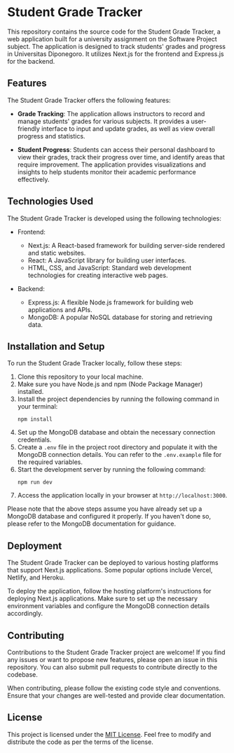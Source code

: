 # Student Grade Tracker

This repository contains the source code for the Student Grade Tracker, a web application built for a university assignment on the Software Project subject. The application is designed to track students' grades and progress in Universitas Diponegoro. It utilizes Next.js for the frontend and Express.js for the backend.

## Features

The Student Grade Tracker offers the following features:

- **Grade Tracking**: The application allows instructors to record and manage students' grades for various subjects. It provides a user-friendly interface to input and update grades, as well as view overall progress and statistics.

- **Student Progress**: Students can access their personal dashboard to view their grades, track their progress over time, and identify areas that require improvement. The application provides visualizations and insights to help students monitor their academic performance effectively.

## Technologies Used

The Student Grade Tracker is developed using the following technologies:

- Frontend:
  - Next.js: A React-based framework for building server-side rendered and static websites.
  - React: A JavaScript library for building user interfaces.
  - HTML, CSS, and JavaScript: Standard web development technologies for creating interactive web pages.

- Backend:
  - Express.js: A flexible Node.js framework for building web applications and APIs.
  - MongoDB: A popular NoSQL database for storing and retrieving data.

## Installation and Setup

To run the Student Grade Tracker locally, follow these steps:

1. Clone this repository to your local machine.
2. Make sure you have Node.js and npm (Node Package Manager) installed.
3. Install the project dependencies by running the following command in your terminal:
   ```
   npm install
   ```
4. Set up the MongoDB database and obtain the necessary connection credentials.
5. Create a `.env` file in the project root directory and populate it with the MongoDB connection details. You can refer to the `.env.example` file for the required variables.
6. Start the development server by running the following command:
   ```
   npm run dev
   ```
7. Access the application locally in your browser at `http://localhost:3000`.

Please note that the above steps assume you have already set up a MongoDB database and configured it properly. If you haven't done so, please refer to the MongoDB documentation for guidance.

## Deployment

The Student Grade Tracker can be deployed to various hosting platforms that support Next.js applications. Some popular options include Vercel, Netlify, and Heroku.

To deploy the application, follow the hosting platform's instructions for deploying Next.js applications. Make sure to set up the necessary environment variables and configure the MongoDB connection details accordingly.

## Contributing

Contributions to the Student Grade Tracker project are welcome! If you find any issues or want to propose new features, please open an issue in this repository. You can also submit pull requests to contribute directly to the codebase.

When contributing, please follow the existing code style and conventions. Ensure that your changes are well-tested and provide clear documentation.

## License

This project is licensed under the [MIT License](LICENSE). Feel free to modify and distribute the code as per the terms of the license.
